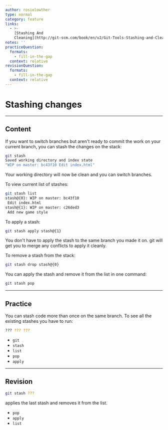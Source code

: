 ```yaml
---
author: rosielowther
type: normal
category: feature
links:
  - >-
    [Stashing And
    Cleaning](http://git-scm.com/book/en/v2/Git-Tools-Stashing-and-Cleaning){documentation}
notes: ''
practiceQuestion:
  formats:
    - fill-in-the-gap
  context: relative
revisionQuestion:
  formats:
    - fill-in-the-gap
  context: relative
---
```


# Stashing changes


---

## Content

If you want to switch branches but aren't ready to commit the work on your current branch, you can stash the changes on the stack:

```bash
git stash
Saved working directory and index state
"WIP on master: bc43f10 Edit index.html"
```

Your working directory will now be clean and you can switch branches.

To view current list of stashes:

```bash
git stash list
stash@{0}: WIP on master: bc43f10 
 Edit index.html
stash@{1}: WIP on master: c26ded3
 Add new game style
```

To apply a stash:

```bash
git stash apply stash@{1}
```

You don't have to apply the stash to the same branch you made it on. git will get you to merge any conflicts to apply it cleanly.

To remove a stash from the stack:

```bash
git stash drop stash@{0}
```

You can apply the stash and remove it from the list in one command:

```bash
git stash pop
```


---

## Practice

You can stash code more than once on the same branch. To see all the existing stashes you have to run:

```bash
??? ??? ???
```

- `git`
- `stash`
- `list`
- `pop`
- `apply`


---

## Revision

```bash
git stash ???
```

 applies the last stash and removes it from the list.

- `pop`
- `apply`
- `list`
